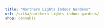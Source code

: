 ```yaml
---
title: "Northern Lights Indoor Gardens"
url: /sitka/northern-lights-indoor-gardens/
shop: cannabis
---
```

